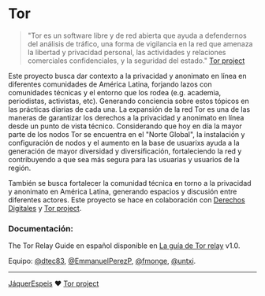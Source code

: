 # Tor

> "Tor es un software libre y de red abierta que ayuda a defendernos del análisis de tráfico, una forma de vigilancia en la red que amenaza la libertad y privacidad personal, las actividades y relaciones comerciales confidenciales, y la seguridad del estado." [Tor project](https://www.torproject.org/)

Este proyecto busca dar contexto a la privacidad y anonimato en línea en diferentes comunidades de América Latina, forjando lazos con comunidades técnicas y el entorno que los rodea (e.g. academia, periodistas, activistas, etc). Generando conciencia sobre estos tópicos en las prácticas diarias de cada una. La expansión de la red Tor es una de las maneras de garantizar los derechos a la privacidad y anonimato en línea desde un punto de vista técnico. Considerando que hoy en día la mayor parte de los nodos Tor se encuentra en el "Norte Global", la instalación y configuración de nodos y el aumento en la base de usuarixs ayuda a la generación de mayor diversidad y diversificación, fortaleciendo la red y contribuyendo a que sea más segura para las usuarias y usuarios de la región.

También se busca fortalecer la comunidad técnica en torno a la privacidad y anonimato en América Latina, generando espacios y discusión entre diferentes actores. Este proyecto se hace en colaboración con [Derechos Digitales](https://www.derechosdigitales.org) y [Tor project](https://donate.torproject.org/pdr).


### Documentación:


The Tor Relay Guide en español disponible en [La guía de Tor relay](./Documentacion/torrelayguide_es_1.0.mediawiki) v1.0.




Equipo: [@dtec83](https://github.com/dtec83), [@EmmanuelPerezP](https://github.com/EmmanuelPerezP), [@fmonge](https://github.com/fmonge), [@untxi](https://github.com/untxi).

***

[JáquerEspeis](https://github.com/jaquerespeis) :heart: [Tor project](https://donate.torproject.org/pdr)
